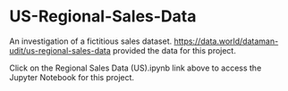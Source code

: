 # US-Regional-Sales-Data
An investigation of a fictitious sales dataset. https://data.world/dataman-udit/us-regional-sales-data provided the data for this project.

Click on the Regional Sales Data (US).ipynb link above to access the Jupyter Notebook for this project.
